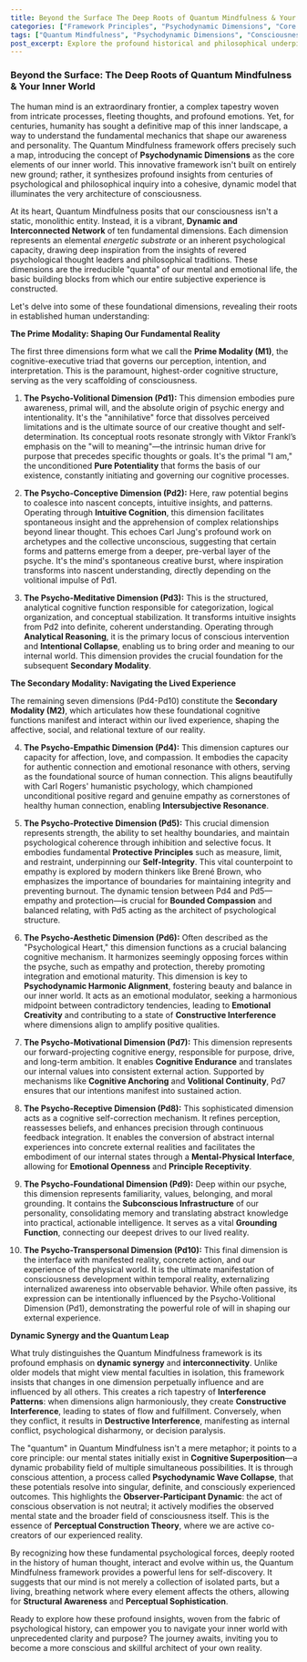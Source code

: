 ```yaml
---
title: Beyond the Surface The Deep Roots of Quantum Mindfulness & Your Inner World
categories: ["Framework Principles", "Psychodynamic Dimensions", "Core Concepts"]
tags: ["Quantum Mindfulness", "Psychodynamic Dimensions", "Consciousness", "Mindfulness", "Psychology", "Self-Discovery", "Inner World", "Philosophical Roots"]
post_excerpt: Explore the profound historical and philosophical underpinnings of the Quantum Mindfulness framework, revealing how ancient wisdom and modern psychology converge to map the intricate landscape of our inner world. Discover the ten Psychodynamic Dimensions—the fundamental building blocks of consciousness—and understand their dynamic interplay in shaping our perceptions and experiences.
---
```


### Beyond the Surface: The Deep Roots of Quantum Mindfulness & Your Inner World

The human mind is an extraordinary frontier, a complex tapestry woven from intricate processes, fleeting thoughts, and profound emotions. Yet, for centuries, humanity has sought a definitive map of this inner landscape, a way to understand the fundamental mechanics that shape our awareness and personality. The Quantum Mindfulness framework offers precisely such a map, introducing the concept of **Psychodynamic Dimensions** as the core elements of our inner world. This innovative framework isn't built on entirely new ground; rather, it synthesizes profound insights from centuries of psychological and philosophical inquiry into a cohesive, dynamic model that illuminates the very architecture of consciousness.

At its heart, Quantum Mindfulness posits that our consciousness isn't a static, monolithic entity. Instead, it is a vibrant, **Dynamic and Interconnected Network** of ten fundamental dimensions. Each dimension represents an elemental *energetic substrate* or an inherent psychological capacity, drawing deep inspiration from the insights of revered psychological thought leaders and philosophical traditions. These dimensions are the irreducible "quanta" of our mental and emotional life, the basic building blocks from which our entire subjective experience is constructed.

Let's delve into some of these foundational dimensions, revealing their roots in established human understanding:

**The Prime Modality: Shaping Our Fundamental Reality**

The first three dimensions form what we call the **Prime Modality (M1)**, the cognitive-executive triad that governs our perception, intention, and interpretation. This is the paramount, highest-order cognitive structure, serving as the very scaffolding of consciousness.

1.  **The Psycho-Volitional Dimension (Pd1):** This dimension embodies pure awareness, primal will, and the absolute origin of psychic energy and intentionality. It's the "annihilative" force that dissolves perceived limitations and is the ultimate source of our creative thought and self-determination. Its conceptual roots resonate strongly with Viktor Frankl’s emphasis on the "will to meaning"—the intrinsic human drive for purpose that precedes specific thoughts or goals. It's the primal "I am," the unconditioned **Pure Potentiality** that forms the basis of our existence, constantly initiating and governing our cognitive processes.

2.  **The Psycho-Conceptive Dimension (Pd2):** Here, raw potential begins to coalesce into nascent concepts, intuitive insights, and patterns. Operating through **Intuitive Cognition**, this dimension facilitates spontaneous insight and the apprehension of complex relationships beyond linear thought. This echoes Carl Jung's profound work on archetypes and the collective unconscious, suggesting that certain forms and patterns emerge from a deeper, pre-verbal layer of the psyche. It's the mind's spontaneous creative burst, where inspiration transforms into nascent understanding, directly depending on the volitional impulse of Pd1.

3.  **The Psycho-Meditative Dimension (Pd3):** This is the structured, analytical cognitive function responsible for categorization, logical organization, and conceptual stabilization. It transforms intuitive insights from Pd2 into definite, coherent understanding. Operating through **Analytical Reasoning**, it is the primary locus of conscious intervention and **Intentional Collapse**, enabling us to bring order and meaning to our internal world. This dimension provides the crucial foundation for the subsequent **Secondary Modality**.

**The Secondary Modality: Navigating the Lived Experience**

The remaining seven dimensions (Pd4-Pd10) constitute the **Secondary Modality (M2)**, which articulates how these foundational cognitive functions manifest and interact within our lived experience, shaping the affective, social, and relational texture of our reality.

4.  **The Psycho-Empathic Dimension (Pd4):** This dimension captures our capacity for affection, love, and compassion. It embodies the capacity for authentic connection and emotional resonance with others, serving as the foundational source of human connection. This aligns beautifully with Carl Rogers' humanistic psychology, which championed unconditional positive regard and genuine empathy as cornerstones of healthy human connection, enabling **Intersubjective Resonance**.

5.  **The Psycho-Protective Dimension (Pd5):** This crucial dimension represents strength, the ability to set healthy boundaries, and maintain psychological coherence through inhibition and selective focus. It embodies fundamental **Protective Principles** such as measure, limit, and restraint, underpinning our **Self-Integrity**. This vital counterpoint to empathy is explored by modern thinkers like Brené Brown, who emphasizes the importance of boundaries for maintaining integrity and preventing burnout. The dynamic tension between Pd4 and Pd5—empathy and protection—is crucial for **Bounded Compassion** and balanced relating, with Pd5 acting as the architect of psychological structure.

6.  **The Psycho-Aesthetic Dimension (Pd6):** Often described as the "Psychological Heart," this dimension functions as a crucial balancing cognitive mechanism. It harmonizes seemingly opposing forces within the psyche, such as empathy and protection, thereby promoting integration and emotional maturity. This dimension is key to **Psychodynamic Harmonic Alignment**, fostering beauty and balance in our inner world. It acts as an emotional modulator, seeking a harmonious midpoint between contradictory tendencies, leading to **Emotional Creativity** and contributing to a state of **Constructive Interference** where dimensions align to amplify positive qualities.

7.  **The Psycho-Motivational Dimension (Pd7):** This dimension represents our forward-projecting cognitive energy, responsible for purpose, drive, and long-term ambition. It enables **Cognitive Endurance** and translates our internal values into consistent external action. Supported by mechanisms like **Cognitive Anchoring** and **Volitional Continuity**, Pd7 ensures that our intentions manifest into sustained action.

8.  **The Psycho-Receptive Dimension (Pd8):** This sophisticated dimension acts as a cognitive self-correction mechanism. It refines perception, reassesses beliefs, and enhances precision through continuous feedback integration. It enables the conversion of abstract internal experiences into concrete external realities and facilitates the embodiment of our internal states through a **Mental-Physical Interface**, allowing for **Emotional Openness** and **Principle Receptivity**.

9.  **The Psycho-Foundational Dimension (Pd9):** Deep within our psyche, this dimension represents familiarity, values, belonging, and moral grounding. It contains the **Subconscious Infrastructure** of our personality, consolidating memory and translating abstract knowledge into practical, actionable intelligence. It serves as a vital **Grounding Function**, connecting our deepest drives to our lived reality.

10. **The Psycho-Transpersonal Dimension (Pd10):** This final dimension is the interface with manifested reality, concrete action, and our experience of the physical world. It is the ultimate manifestation of consciousness development within temporal reality, externalizing internalized awareness into observable behavior. While often passive, its expression can be intentionally influenced by the Psycho-Volitional Dimension (Pd1), demonstrating the powerful role of will in shaping our external experience.

**Dynamic Synergy and the Quantum Leap**

What truly distinguishes the Quantum Mindfulness framework is its profound emphasis on **dynamic synergy** and **interconnectivity**. Unlike older models that might view mental faculties in isolation, this framework insists that changes in one dimension perpetually influence and are influenced by all others. This creates a rich tapestry of **Interference Patterns**: when dimensions align harmoniously, they create **Constructive Interference**, leading to states of flow and fulfillment. Conversely, when they conflict, it results in **Destructive Interference**, manifesting as internal conflict, psychological disharmony, or decision paralysis.

The "quantum" in Quantum Mindfulness isn't a mere metaphor; it points to a core principle: our mental states initially exist in **Cognitive Superposition**—a dynamic probability field of multiple simultaneous possibilities. It is through conscious attention, a process called **Psychodynamic Wave Collapse**, that these potentials resolve into singular, definite, and consciously experienced outcomes. This highlights the **Observer-Participant Dynamic**: the act of conscious observation is not neutral; it actively modifies the observed mental state and the broader field of consciousness itself. This is the essence of **Perceptual Construction Theory**, where we are active co-creators of our experienced reality.

By recognizing how these fundamental psychological forces, deeply rooted in the history of human thought, interact and evolve within us, the Quantum Mindfulness framework provides a powerful lens for self-discovery. It suggests that our mind is not merely a collection of isolated parts, but a living, breathing network where every element affects the others, allowing for **Structural Awareness** and **Perceptual Sophistication**.

Ready to explore how these profound insights, woven from the fabric of psychological history, can empower you to navigate your inner world with unprecedented clarity and purpose? The journey awaits, inviting you to become a more conscious and skillful architect of your own reality.